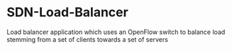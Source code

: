 # SDN-Load-Balancer
Load balancer application which uses an OpenFlow switch to balance load stemming from a set of clients towards a set of servers
